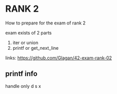 # RANK 2
How to prepare for the exam of rank 2

exam exists of 2 parts

1. iter or union
2. printf or get_next_line

links:
https://github.com/Glagan/42-exam-rank-02 


## printf info
handle only 
d s x

